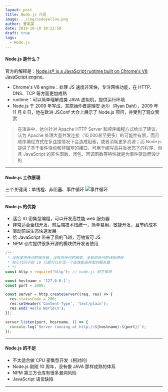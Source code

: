 ```yaml
---
layout: post
title: Node.js 介绍
image: ../img/nodeyellow.png
author: 曹某某
date: 2019-10-10 10:22:58
draft: true
tags: 
  - Node.js
---
```


#### Node.js 是什么？
官方的解释是：<u>Node.js® is a JavaScript runtime built on Chrome's V8 JavaScript engine.</u>

- Chrome's V8 engine：处理 JS 速度非常快，专注网络功能，在 HTTP、DNS、TCP 等方面更加成熟
- runtime：可以简单理解成类 JAVA 虚拟机，提供运行环境
- Node.js 于 2009 年写成，其原始作者是瑞安·达尔（Ryan Dahl），2009 年 11 月 8 日，他在欧洲 JSConf 大会上展示了 Node.js 项目，并受到了观众赞赏

> 在演讲中，达尔针对 Apache HTTP Server 和顺序编程方式给出了建议，认为 Apache 处理大量并发连接（10,000甚至更多）的可能性有限，而且顺序编程方式在多连接情况下会造成阻塞，或者消耗更多资源；而 Node.js 提供了基于事件驱动和非阻塞的接口，可用于编写高并发状态下的程序，而且 JavaScript 的匿名函数、闭包、回调函数等特性就是为事件驱动而设计的

---

#### Node.js 工作原理
三个关键词：单线程、非阻塞、事件循环
![事件循环](https://pic4.zhimg.com/v2-0b35a3df0b2e2712839ce551062e6d7f_1200x500.jpg)

---

#### Node.js 的优势
- 适合 IO 密集型编程，可以开发高性能 web 服务器
- 非常适合全栈开发，前后端技术栈统一，简单易用，敏捷开发，且节约成本
- 驱动前端生态快速发展
- 给 JavaScript 带来了质的飞越，万物皆可 JS
- NPM 仓库提供很多开源的模块供开发者使用

```javascript
/**
 * 没有使用任何的服务器，没有用任何的框架，没有用任何的线程进程
 * 核心代码不到 10 行就可以实现一个高性能高并发的服务器
 * */
const http = require('http'); // node.js 原生模块

const hostname = '127.0.0.1';
const port = 3000;

const server = http.createServer((req, res) => {
  res.statusCode = 200;
  res.setHeader('Content-Type', 'text/plain');
  res.end('Hello World\n');
});

server.listen(port, hostname, () => {
  console.log(`Server running at http://${hostname}:${port}/`);
});
```

---

#### Node.js 的不足
- 不太适合做 CPU 密集型开发（相对的）
- Node.js 刚刚 10 周年，没有像 JAVA 那样成熟的体系
- NPM 第三方仓库有很多漏洞风险
- JavaScript 语言缺陷

---
